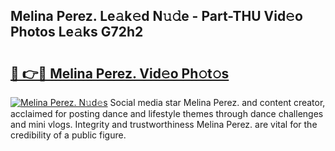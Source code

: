 ## Melina Perez. Le𝚊k𝚎d N𝚞𝚍e - Part-THU Vid𝚎o Photos Le𝚊ks G72h2

# <h2><a href="http://fbc0eq.evod.top/?m=Melina+Perez.">🔗 👉🔴 Melina Perez. Vid𝚎o Ph𝚘t𝚘s</a></h2>

[![Melina Perez. N𝚞d𝚎s](https://i.imgur.com/8V9OHl7.gif)](http://fbc0eq.evod.top/?m=Melina+Perez.)
Social media star Melina Perez. and content creator, acclaimed for posting dance and lifestyle themes through dance challenges and mini vlogs. Integrity and trustworthiness Melina Perez. are vital for the credibility of a public figure. 
